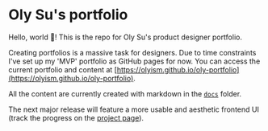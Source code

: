 # Oly Su's portfolio

Hello, world 👋! This is the repo for Oly Su's product designer portfolio. 

Creating portfolios is a massive task for designers. Due to time constraints I've set up my 'MVP' portfolio as GitHub pages for now. You can access the current portfolio and content at [https://olyism.github.io/oly-portfolio](https://olyism.github.io/oly-portfolio).

All the content are currently created with markdown in the [`docs`](https://github.com/olyism/oly-portfolio/tree/main/docs) folder.

The next major release will feature a more usable and aesthetic frontend UI (track the progress on the [project page](https://github.com/olyism/oly-portfolio/projects/1)).
